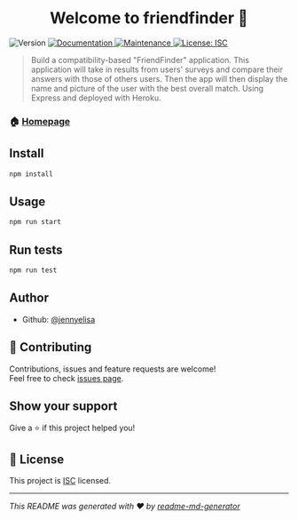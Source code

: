 <h1 align="center">Welcome to friendfinder 👋</h1>
<p>
  <img alt="Version" src="https://img.shields.io/badge/version-1.0.0-blue.svg?cacheSeconds=2592000" />
  <a href="https://github.com/jennyelisa/friendfinder#readme">
    <img alt="Documentation" src="https://img.shields.io/badge/documentation-yes-brightgreen.svg" target="_blank" />
  </a>
  <a href="https://github.com/jennyelisa/friendfinder/graphs/commit-activity">
    <img alt="Maintenance" src="https://img.shields.io/badge/Maintained%3F-yes-green.svg" target="_blank" />
  </a>
  <a href="https://github.com/jennyelisa/friendfinder/blob/master/LICENSE">
    <img alt="License: ISC" src="https://img.shields.io/badge/License-ISC-yellow.svg" target="_blank" />
  </a>
</p>

> Build a compatibility-based &#34;FriendFinder&#34; application. This application will take in results from users' surveys and compare their answers with those of others users. Then the app will then display the name and picture of the user with the best overall match. Using Express and deployed with Heroku.

### 🏠 [Homepage](https://github.com/jennyelisa/friendfinder#readme)

## Install

```sh
npm install
```

## Usage

```sh
npm run start
```

## Run tests

```sh
npm run test
```

## Author

* Github: [@jennyelisa](https://github.com/jennyelisa)

## 🤝 Contributing

Contributions, issues and feature requests are welcome!<br />Feel free to check [issues page](https://github.com/jennyelisa/friendfinder/issues).

## Show your support

Give a ⭐️ if this project helped you!

## 📝 License

This project is [ISC](https://github.com/jennyelisa/friendfinder/blob/master/LICENSE) licensed.

***
_This README was generated with ❤️ by [readme-md-generator](https://github.com/kefranabg/readme-md-generator)_